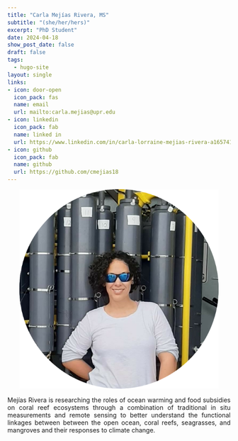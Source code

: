 ```yaml
---
title: "Carla Mejías Rivera, MS"
subtitle: "(she/her/hers)"
excerpt: "PhD Student"
date: 2024-04-18
show_post_date: false
draft: false
tags:
  - hugo-site
layout: single
links:
- icon: door-open
  icon_pack: fas
  name: email
  url: mailto:carla.mejias@upr.edu
- icon: linkedin
  icon_pack: fab
  name: linked in
  url: https://www.linkedin.com/in/carla-lorraine-mejias-rivera-a1657419/
- icon: github
  icon_pack: fab
  name: github
  url: https://github.com/cmejias18
---
```


<div style="text-align: center;">
<img src="featured-hex.png" width="450"> 
</div>

<div style="text-align: justify;">

Mejías Rivera is researching the roles of ocean warming and food subsidies on coral reef ecosystems through a combination of traditional in situ measurements and remote sensing to better understand the functional linkages between between the open ocean, coral reefs, seagrasses, and mangroves and their responses to climate change.

</div>
